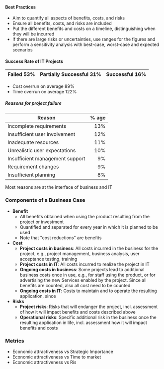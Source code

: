 #### Best Practices
- Aim to quantify all aspects of benefits, costs, and risks
- Ensure all benefits, costs, and risks are included
- Put the different benefits and costs on a timeline, distinguishing when they will be incurred
- If there are large risks or uncertainties, use ranges for the figures and perform a sensitivity analysis with best-case, worst-case and expected scenarios

#### Success Rate of IT Projects
| Failed $53\%$ | Partially Successful $31\%$ | Successful $16\%$ |
| ------------- | --------------------------- | ----------------- |
- Cost overrun on average $89\%$
- Time overrun on average $122\%$

##### Reasons for project failure
| Reason                          |  % age |
| ------------------------------- | -----: |
| Incomplete requirements         | $13\%$ |
| Insufficient user involvement   | $12\%$ |
| Inadequate resources            | $11\%$ |
| Unrealistic user expectations   | $10\%$ |
| Insufficient management support |  $9\%$ |
| Requirement changes             |  $9\%$ |
| Insufficient planning           |  $8\%$ |
Most reasons are at the interface of business and IT

### Components of a Business Case
- **Benefit**
	- All benefits obtained when using the product resulting from the project or investment
	- Quantified and separated for every year in which it is planned to be used
	- Note that "cost reductions" are benefits
- **Cost**
	- **Project costs in business**: All costs incurred in the business for the project, e.g., project management, business analysis, user acceptance testing, training
	- **Project costs in IT**: All costs incurred to realize the project in IT
	- **Ongoing costs in business**: Some projects lead to additional business costs once in use, e.g., for staff using the product, or for advertising the new Services enabled by the project. Since all benefits are counted, also all cost need to be counted
	- **Ongoing costs in IT**: Costs to maintain and to operate the resulting application, since 
- **Risks**
	- **Project risks**: Risks that will endanger the project, incl. assessment of how it will impact benefits and costs described above
	- **Operational risks**: Specific additional risk in the business once the resulting application in life, incl. assessment how it will impact benefits and costs


### Metrics
- Economic attractiveness vs Strategic Importance
- Economic attractiveness vs Time to market
- Economic attractiveness vs Ris